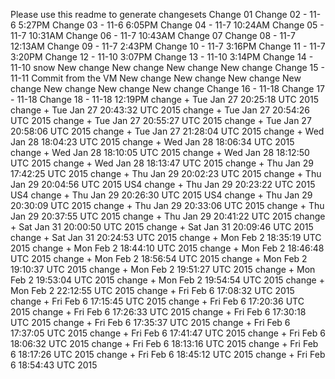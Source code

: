 Please use this readme to generate changesets
Change 01
Change 02 - 11-6 5:27PM
Change 03 - 11-6 6:05PM
Change 04 - 11-7 10:24AM
Change 05 - 11-7 10:31AM
Change 06 - 11-7 10:43AM
Change 07
Change 08 - 11-7 12:13AM
Change 09 - 11-7 2:43PM
Change 10 - 11-7 3:16PM
Change 11 - 11-7 3:20PM
Change 12 - 11-10 3:07PM
Change 13 - 11-10 3:14PM
Change 14 - 11-10 snow
New change
New change
New change
New change
Change 15 - 11-11 Commit from the VM
New change
New change
New change
New change
New change
New change
New change
Change 16 - 11-18
Change 17 - 11-18
Change 18 - 11-18 12:19PM
change  + Tue Jan 27 20:25:18 UTC 2015
change  + Tue Jan 27 20:43:32 UTC 2015
change  + Tue Jan 27 20:54:26 UTC 2015
change  + Tue Jan 27 20:55:27 UTC 2015
change  + Tue Jan 27 20:58:06 UTC 2015
change  + Tue Jan 27 21:28:04 UTC 2015
change + Wed Jan 28 18:04:23 UTC 2015
change + Wed Jan 28 18:06:34 UTC 2015
change + Wed Jan 28 18:10:05 UTC 2015
change + Wed Jan 28 18:12:50 UTC 2015
change + Wed Jan 28 18:13:47 UTC 2015
change + Thu Jan 29 17:42:25 UTC 2015
change + Thu Jan 29 20:02:23 UTC 2015
change + Thu Jan 29 20:04:56 UTC 2015
US4 change + Thu Jan 29 20:23:22 UTC 2015
US4 change + Thu Jan 29 20:26:30 UTC 2015
US4 change + Thu Jan 29 20:30:09 UTC 2015
change + Thu Jan 29 20:33:06 UTC 2015
change + Thu Jan 29 20:37:55 UTC 2015
change + Thu Jan 29 20:41:22 UTC 2015
change + Sat Jan 31 20:00:50 UTC 2015
change + Sat Jan 31 20:09:46 UTC 2015
change + Sat Jan 31 20:24:53 UTC 2015
change + Mon Feb 2 18:35:19 UTC 2015
change + Mon Feb 2 18:44:10 UTC 2015
change + Mon Feb 2 18:46:48 UTC 2015
change + Mon Feb 2 18:56:54 UTC 2015
change + Mon Feb 2 19:10:37 UTC 2015
change + Mon Feb 2 19:51:27 UTC 2015
change + Mon Feb 2 19:53:04 UTC 2015
change + Mon Feb 2 19:54:54 UTC 2015
change + Mon Feb 2 22:12:55 UTC 2015
change + Fri Feb 6 17:08:32 UTC 2015
change + Fri Feb 6 17:15:45 UTC 2015
change + Fri Feb 6 17:20:36 UTC 2015
change + Fri Feb 6 17:26:33 UTC 2015
change + Fri Feb 6 17:30:18 UTC 2015
change + Fri Feb 6 17:35:37 UTC 2015
change + Fri Feb 6 17:37:05 UTC 2015
change + Fri Feb 6 17:41:47 UTC 2015
change + Fri Feb 6 18:06:32 UTC 2015
change + Fri Feb 6 18:13:16 UTC 2015
change + Fri Feb 6 18:17:26 UTC 2015
change + Fri Feb 6 18:45:12 UTC 2015
change + Fri Feb 6 18:54:43 UTC 2015
